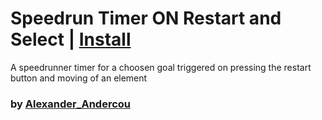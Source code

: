 # Speedrun Timer ON Restart and Select | [Install](https://raw.githubusercontent.com/InfiniteCraftCommunity/userscripts/master/userscripts/SpeedRunTimer/index.user.js)

A speedrunner timer for a choosen goal triggered on pressing the restart button and moving of an element

### by [Alexander_Andercou](https://github.com/24sanduAlexandru)

